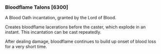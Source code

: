### Bloodflame Talons [6300]

A Blood Oath incantation, granted by the Lord of Blood.

Creates bloodflame lacerations before the caster, which explode in an instant. This incantation can be cast repeatedly.

After dealing damage, bloodflame continues to build up onset of blood loss for a very short time.